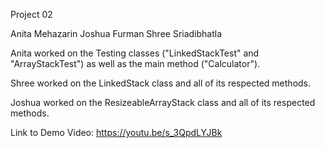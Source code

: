 Project 02


Anita Mehazarin
Joshua Furman
Shree Sriadibhatla


Anita worked on the Testing classes ("LinkedStackTest" and "ArrayStackTest") as well as the main method ("Calculator").

Shree worked on the LinkedStack class and all of its respected methods.

Joshua worked on the ResizeableArrayStack class and all of its respected methods.


Link to Demo Video:
https://youtu.be/s_3QpdLYJBk
